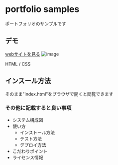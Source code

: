 portfolio samples
====

ポートフォリオのサンプルです

## デモ
[webサイトを見る](https://shinjoprofilesample.herokuapp.com/)
![image](https://user-images.githubusercontent.com/85173167/121811810-839efb00-cca0-11eb-8077-309c683d5d15.png)

HTML / CSS

## インスール方法
そのまま"index.html"をブラウザで開くと閲覧できます
### その他に記載すると良い事項
* システム構成図
* 使い方
    * インストール方法
    * テスト方法
    * デプロイ方法
* こだわりポイント
* ライセンス情報
